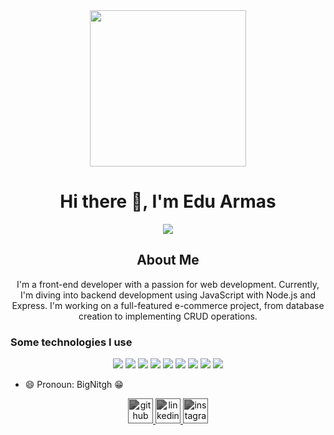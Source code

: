 <div align="center">
  <img src="https://media.giphy.com/media/v1.Y2lkPTc5MGI3NjExaGtoYm1iYnA0bWp6MWIxMGtnbWY2azNnbGJpYjNjbzgwcmdsOXdqaiZlcD12MV9pbnRlcm5hbF9naWZfYnlfaWQmY3Q9Zw/iIqmM5tTjmpOB9mpbn/giphy.gif" width="250px">
  <h1 align="center">Hi there 👋, I'm Edu Armas</h1>
 <a href="https://www.linkedin.com/in/edu-armas-1a4b16260/" target="_blank"><img src="https://img.shields.io/badge/LinkedIn-0077B5?style=for-the-badge&logo=linkedin&logoColor=white"></a> 
</div>

<div align ="center">
  <h2>About Me</h2>
  <p>I'm a front-end developer with a passion for web development. Currently, I'm diving into backend development using 
  JavaScript with Node.js and Express. I'm working on a full-featured e-commerce project, from database creation to 
  implementing CRUD operations.</p>
</div>

<div>
  <h3>Some technologies I use</h3>
  <div align="center" width="150px">
  <img src="https://img.shields.io/badge/HTML5-E34F26?style=for-the-badge&logo=html5&logoColor=white">
  <img src="https://img.shields.io/badge/CSS3-1572B6?style=for-the-badge&logo=css3&logoColor=white">
  <img src="https://img.shields.io/badge/Sass-CC6699?style=for-the-badge&logo=sass&logoColor=white">
  <img src="https://img.shields.io/badge/JavaScript-323330?style=for-the-badge&logo=javascript&logoColor=F7DF1E">
  <img src="https://img.shields.io/badge/React-20232A?style=for-the-badge&logo=react&logoColor=61DAFB">
  <img src="https://img.shields.io/badge/Node%20js-339933?style=for-the-badge&logo=nodedotjs&logoColor=white">
  <img src="https://img.shields.io/badge/Express%20js-000000?style=for-the-badge&logo=express&logoColor=white">
  <img src="https://img.shields.io/badge/MongoDB-4EA94B?style=for-the-badge&logo=mongodb&logoColor=white">
  <img src="https://img.shields.io/badge/Tailwind_CSS-38B2AC?style=for-the-badge&logo=tailwind-css&logoColor=white">
  </div> 
</div>

- 😄 Pronoun: BigNitgh :grin: 



<div align="center">
  <a href="https://github.com/BigNitgh">
    <img src="https://cdn.jsdelivr.net/npm/simple-icons@3.0.1/icons/github.svg" alt="github" height="40" style="filter: grayscale(100%) brightness(50%)">
  </a>
  <a href="https://www.linkedin.com/in/edu-armas-1a4b16260/">
    <img src="https://cdn.jsdelivr.net/npm/simple-icons@3.0.1/icons/linkedin.svg" alt="linkedin" height="40" style="filter: grayscale(100%) brightness(50%)">
  </a>
  <a href="https://www.instagram.com/edu.armas11/">
    <img src="https://cdn.jsdelivr.net/npm/simple-icons@3.0.1/icons/instagram.svg" alt="instagram" height="40" style="filter: grayscale(100%) brightness(50%)">
  </a>
</div>
